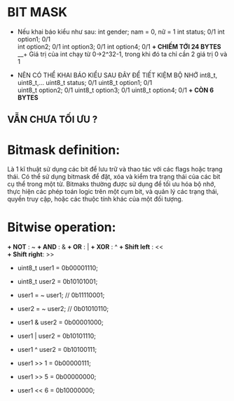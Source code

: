 # BIT MASK

- Nếu khai báo kiểu như sau:
int gender; nam = 0, nữ = 1
int status; 0/1
int option1; 0/1   
int option2; 0/1
int option3; 0/1
int option4; 0/1
__+ CHIẾM TỚI 24 BYTES__
__+ Giá trị của int chạy từ 0->2^32-1, trong khi đó ta chỉ cần 2 giá trị 0 và 1
 * NÊN CÓ THỂ KHAI BÁO KIỂU SAU ĐÂY ĐỂ TIẾT KIỆM BỘ NHỚ
int8_t, uint8_t,...
uint8_t status; 0/1
uint8_t option1; 0/1   
uint8_t option2; 0/1
uint8_t option3; 0/1
uint8_t option4; 0/1
__+ CÒN 6 BYTES__
## VẪN CHƯA TỐI ƯU ?

# Bitmask definition:
Là 1 kĩ thuật sử dụng các bit để lưu trữ và thao tác với các flags hoặc trạng thái. Có thể sử dụng bitmask để đặt, xóa và kiểm tra trạng thái của các bit cụ thể trong một từ. Bitmaks thường được sử dụng để tối ưu hóa bộ nhớ, thực hiện các phép toán logic trên một cụm bit, và quản lý các trạng thái, quyền truy cập, hoặc các thuộc tính khác của một đối tượng. 

# Bitwise operation:

__+ NOT__ : ~
__+ AND__ : &
__+ OR__  : |
__+ XOR__ : ^
__+ Shift left__ : <<   
__+ Shift right__: >>

- uint8_t user1 = 0b00001110;
- uint8_t user2 = 0b10101001;

- user1 = ~ user1; // 0b11110001;
- user2 = ~ user2; // 0b01010110;

- user1 & user2 = 0b00001000;
- user1 | user2 = 0b10101110;
- user1 ^ user2 = 0b10100111;

- user1 >> 1 = 0b00000111;
- user1 >> 5 = 0b00000000;
- user1 << 6 = 0b10000000;